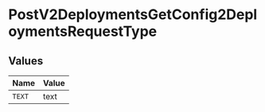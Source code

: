 # PostV2DeploymentsGetConfig2DeploymentsRequestType


## Values

| Name   | Value  |
| ------ | ------ |
| `TEXT` | text   |